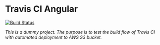 # Travis CI Angular
[![Build Status](https://travis-ci.org/Kairn/travis-ci-angular.svg?branch=master)](https://travis-ci.org/Kairn/travis-ci-angular)

*This is a dummy project. The purpose is to test the build flow of Travis CI with automated deployment to AWS S3 bucket.*